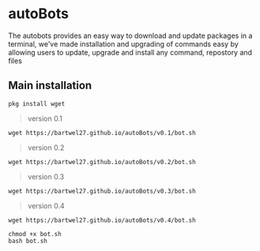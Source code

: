 # autoBots

The autobots provides an easy way to download and update packages in a terminal, we've made installation and upgrading of commands easy by allowing users to update, upgrade and install any command, repostory and files


## Main installation
```
pkg install wget
```

> version 0.1
```
wget https://bartwel27.github.io/autoBots/v0.1/bot.sh
```

> version 0.2
```
wget https://bartwel27.github.io/autoBots/v0.2/bot.sh
```


> version 0.3
```
wget https://bartwel27.github.io/autoBots/v0.3/bot.sh
```

> version 0.4
```
wget https://bartwel27.github.io/autoBots/v0.4/bot.sh
```



```
chmod +x bot.sh
bash bot.sh
```

